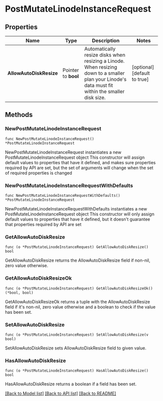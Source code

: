 # PostMutateLinodeInstanceRequest

## Properties

Name | Type | Description | Notes
------------ | ------------- | ------------- | -------------
**AllowAutoDiskResize** | Pointer to **bool** | Automatically resize disks when resizing a Linode. When resizing down to a smaller plan your Linode&#39;s data must fit within the smaller disk size. | [optional] [default to true]

## Methods

### NewPostMutateLinodeInstanceRequest

`func NewPostMutateLinodeInstanceRequest() *PostMutateLinodeInstanceRequest`

NewPostMutateLinodeInstanceRequest instantiates a new PostMutateLinodeInstanceRequest object
This constructor will assign default values to properties that have it defined,
and makes sure properties required by API are set, but the set of arguments
will change when the set of required properties is changed

### NewPostMutateLinodeInstanceRequestWithDefaults

`func NewPostMutateLinodeInstanceRequestWithDefaults() *PostMutateLinodeInstanceRequest`

NewPostMutateLinodeInstanceRequestWithDefaults instantiates a new PostMutateLinodeInstanceRequest object
This constructor will only assign default values to properties that have it defined,
but it doesn't guarantee that properties required by API are set

### GetAllowAutoDiskResize

`func (o *PostMutateLinodeInstanceRequest) GetAllowAutoDiskResize() bool`

GetAllowAutoDiskResize returns the AllowAutoDiskResize field if non-nil, zero value otherwise.

### GetAllowAutoDiskResizeOk

`func (o *PostMutateLinodeInstanceRequest) GetAllowAutoDiskResizeOk() (*bool, bool)`

GetAllowAutoDiskResizeOk returns a tuple with the AllowAutoDiskResize field if it's non-nil, zero value otherwise
and a boolean to check if the value has been set.

### SetAllowAutoDiskResize

`func (o *PostMutateLinodeInstanceRequest) SetAllowAutoDiskResize(v bool)`

SetAllowAutoDiskResize sets AllowAutoDiskResize field to given value.

### HasAllowAutoDiskResize

`func (o *PostMutateLinodeInstanceRequest) HasAllowAutoDiskResize() bool`

HasAllowAutoDiskResize returns a boolean if a field has been set.


[[Back to Model list]](../README.md#documentation-for-models) [[Back to API list]](../README.md#documentation-for-api-endpoints) [[Back to README]](../README.md)


